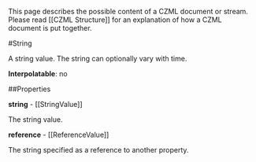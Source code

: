 This page describes the possible content of a CZML document or stream.  Please read [[CZML Structure]] for an explanation of how a CZML document is put together.

#String

A string value.  The string can optionally vary with time.

**Interpolatable**: no

##Properties

**string** - [[StringValue]]

The string value.


**reference** - [[ReferenceValue]]

The string specified as a reference to another property.



